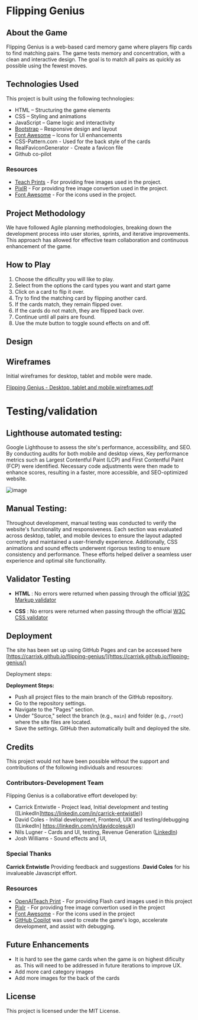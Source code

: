 # Flipping Genius

## About the Game

Flipping Genius is a web-based card memory game where players flip cards to find matching pairs. The game tests memory and concentration, with a clean and interactive design. The goal is to match all pairs as quickly as possible using the fewest moves.

## Technologies Used

This project is built using the following technologies:

- HTML – Structuring the game elements
- CSS – Styling and animations
- JavaScript – Game logic and interactivity
- [Bootstrap](https://getbootstrap.com) – Responsive design and layout
- [Font Awesome](https://fontawesome.com/kits/1110908b34/setup?created=yes&hosting=hosted) – Icons for UI enhancements
- CSS-Pattern.com - Used for the back style of the cards
- RealFaviconGenerator - Create a favicon file
- Github co-pilot

### Resources

- [Teach Prints](https://www.teachprints.com/) - For providing free images used in the project.
- [PixlR](https://www.pixlr.comunsplash.com/) - For providing free image convertion used in the project.
- [Font Awesome](https://fontawesome.com/) - For the icons used in the project.

## Project Methodology

We have followed Agile planning methodologies, breaking down the development process into user stories, sprints, and iterative improvements. This approach has allowed for effective team collaboration and continuous enhancement of the game.

## How to Play

1. Choose the dificullty you will like to play.
2. Select from the options the card types you want and start game
3. Click on a card to flip it over.
4. Try to find the matching card by flipping another card.
5. If the cards match, they remain flipped over.
6. If the cards do not match, they are flipped back over.
7. Continue until all pairs are found.
8. Use the mute button to toggle sound effects on and off.

## Design

## Wireframes

Initial wireframes for desktop, tablet and mobile were made.

[Flipping Genius - Desktop, tablet and mobile wireframes.pdf](https://github.com/user-attachments/files/18688093/Flipping.Genius.-.Desktop.tablet.and.mobile.wireframes.pdf)

# Testing/validation

## Lighthouse automated testing:

Google Lighthouse to assess the site's performance, accessibility, and SEO. By conducting audits for both mobile and desktop views, Key performance metrics such as Largest Contentful Paint (LCP) and First Contentful Paint (FCP) were identified. Necessary code adjustments were then made to enhance scores, resulting in a faster, more accessible, and SEO-optimized website.

![image](https://github.com/user-attachments/assets/ff9b5673-3dc3-473d-a98c-fecc75a04314)

## Manual Testing:

Throughout development, manual testing was conducted to verify the website's functionality and responsiveness. Each section was evaluated across desktop, tablet, and mobile devices to ensure the layout adapted correctly and maintained a user-friendly experience. Additionally, CSS animations and sound effects underwent rigorous testing to ensure consistency and performance. These efforts helped deliver a seamless user experience and optimal site functionality.

## Validator Testing

- **HTML** : No errors were returned when passing through the official [W3C Markup validator](https://validator.w3.org/#validate_by_input+with_options)

- **CSS** : No errors were returned when passing through the official [W3C CSS validator](https://jigsaw.w3.org/css-validator/#validate_by_input)

## Deployment

The site has been set up using GitHub Pages and can be accessed here [https://carrixk.github.io/flipping-genius/](https://carrixk.github.io/flipping-genius/)

Deployment steps:

**Deployment Steps:**

- Push all project files to the main branch of the GitHub repository.
- Go to the repository settings.
- Navigate to the "Pages" section.
- Under "Source," select the branch (e.g., `main`) and folder (e.g., `/root`) where the site files are located.
- Save the settings. GitHub then automatically built and deployed the site.

## Credits

This project would not have been possible without the support and contributions of the following individuals and resources:

### Contributors-Development Team

Flipping Genius is a collaborative effort developed by:

- Carrick Entwistle - Project lead, Initial development and testing ([LinkedIn]https://linkedin.com/in/carrick-entwistle))
- David Coles - Initial development, Frontend, UIX and testing/debugging ([LinkedIn] https://linkedin.com/in/davidcolesuk))
- Nils Lugner - Cards and UI, testing, Revenue Generation ([LinkedIn](https://www.linkedin.com/in/nils-lugner))
- Josh Williams - Sound effects and UI,

### Special Thanks

**Carrick Entwistle** Providing feedback and suggestions
.**David Coles** for his invalueable Javascript effort.

### Resources

- [OpenAITeach Print](https://www.teachprint.com/) - For providing Flash card images used in this project
- [Pixlr](https://pixlr.com/) - For providing free image convertion used in the project
- [Font Awesome](https://fontawesome.com/) - For the icons used in the project
- [GitHub Copilot](https://copilot.github.com) was used to create the game's logo, accelerate development, and assist with debugging.


## Future Enhancements

- It is hard to see the game cards when the game is on highest dificulty as. This will need to be addressed in future iterations to improve UX.
- Add more card category images
- Add more images for the back of the cards

## License

This project is licensed under the MIT License.
